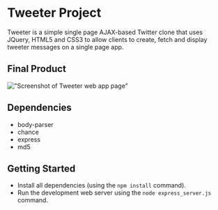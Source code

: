 # Tweeter Project

Tweeter is a simple single page AJAX-based Twitter clone that uses JQuery, HTML5  and CSS3 to allow clients to create, fetch and display tweeter messages on a single page app.

## Final Product

!["Screenshot of Tweeter web app page"](https://github.com/tsun812/tweeter-app/blob/master/docs/tweeterdemo.gif)

## Dependencies

  - body-parser
  - chance
  - express
  - md5

## Getting Started

- Install all dependencies (using the `npm install` command).
- Run the development web server using the `node express_server.js` command.
